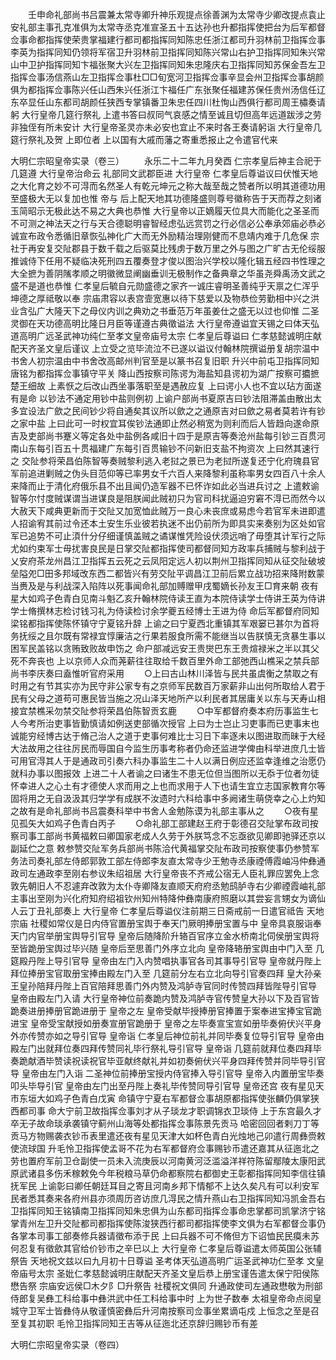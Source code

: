 <!-- { "loadSidebar": true } -->
　　壬申命礼部尚书吕震兼太常寺卿升神乐观提点徐善渊为太常寺少卿改提点袁止安礼部主事孔克准俱为太常寺丞克准宣圣五十五达孙也升都指挥使把台为后军都督佥事命都指挥使荣贵掌福建行都司都指挥同知陈忠任浙江都司升羽林前卫指挥佥事李英为指挥同知仍领将军宿卫升羽林前卫指挥同知陈兴常山右护卫指挥同知朱兴常山中卫护指挥同知卞福张聚大兴左卫指挥同知朱忠隆庆右卫指挥同知苏保金吾左卫指挥佥事汤信燕山左卫指挥佥事杜□□旬宽河卫指挥佥事辛显会州卫指挥佥事胡颜俱为都指挥佥事陈兴任山西朱兴任浙江卞福任广东张聚任福建苏保任贵州汤信任辽东卒显任山东都司胡颜任狭西专掌镇番卫朱忠任四川杜恂山西俱行都司周王橚奏请躬  大行皇帝几筵行祭礼  上遣书答曰叔同气哀感之情至诚且切但高年远道跋涉之劳非独侄有所未安计  大行皇帝圣灵亦未必安也宜止不来时各王奏请躬诣  大行皇帝几筵行祭礼及贺  上即位者  上以国有大戚而藩之寄重悉报止之令遣官代来


大明仁宗昭皇帝实录（卷三）
　　永乐二十二年九月癸酉  仁宗孝皇后神主合祀于几筵遵  大行皇帝治命云  礼部同文武郡臣进  大行皇帝  仁孝皇后尊谥议曰伏惟天地之大化育之妙不可淂而名然圣人有乾元坤元之称大哉至哉之赞者所以明其道德功用至盛极大无以复加也惟  帝与  后上配天地其功德隆盛则尊号徽称告于天而荐之刻诸玉简昭示无极此达不易之大典也恭惟  大行皇帝以正嫡履天位具大而能化之圣圣而不可测之神法天之行与天合德聪明睿智经虑弘远赏罚之行必信必公奉承郊庙必恭必诚宣布政令悉循旧章恢弘神化广大而无外励精治理刚健而不息靖内难于几危保  宗社于再安复交阯郡县于数千载之后驱莫比残虏于数万里之外与图之广旷古无伦绥服推诚侍下任用不疑临决死刑四五覆奏登才俊以图治兴学校以隆化辑五经四书性理之大全摭为善阴隲孝顺之明徽微显阐幽垂训无极制作之备典章之华虽尧舜禹汤文武之盛不是道也恭惟  仁孝皇后毓自元勋盛德之家齐一诚庄睿明圣善纯乎天禀之仁浑乎坤德之厚祗敬以奉  宗庙肃容以表宫壸宽惠以待下慈爱以及物恭俭劳勤相中兴之洪业含弘广大隆天下之母仪内训之典劝之书垂范万年虽姜仕之盛无以过也仰惟  二圣灵御在天功德高明比隆日月臣等谨遵古典徵谥法  大行皇帝遵谥宜天锡之曰体天弘道高明广远圣武神功纯仁至孝文皇帝庙号太宗  仁孝皇后尊谥曰  仁孝慈懿诚明庄献配天齐圣文皇后谨议  上立受之览毕流泣不已遂以谥议付翰林院撰谥册复胡宗温中书舍人初宗温由中书舍改高邮州判官至是以篆书召复旧职  升兴中前屯卫指挥同知唐铭为都指挥佥事镇守平关  降山西按察司陈谔为海盐知县谔初为湖广按察可攟摭楚王细故  上素恹之后改山西坐事落职至是遇赦应复  上曰谔小人也不宜以玷方面遂有是命  以钞法不通定用钞中盐则例初  上谕户部尚书夏原吉曰钞法阻滞盖由散出太多宜设法广歛之民间钞少将自通矣其议所以歛之之通原吉对曰歛之易者莫若许有钞之家中盐  上曰此可一时权宜耳俟钞法通即止然必稍宽为则利而后人皆趋向遂命原吉及吏部尚书蹇义等定各处中盐例各咸旧十四于是原吉等奏沧州盐每引钞三百贯河南山东每引百五十贯福建广东每引百贯输钞不问新旧支盐不拘资次  上曰然其速行之  交阯参将荣昌伯陈智等奏贼黎利逃入老挝之景已为老挝所遂复还宁化府瑰县官军前追进剿贼之伪头目范仰等已率男女千六百人来降黎利虽称率男女四百八十余人来降而止于清化府俄乐县不出且闻仍造军器不已怀诈如此必当进兵讨之  上遣敕谕智等尔忖度贼谋谓当进谋良是阻朕闻此贼初只为官司科扰逼迫穷窘不淂已而然今以大赦天下咸典更新而于交阯又加宽恤此贼万一良心未丧庶或易虑今若官军未进即遣人招谕宥其前过令还本土安生乐业彼若执迷不出仍前所为即具实来奏别为区处如官军已追势不可止湏什分仔细谨慎盖贼之谲谋惟凭险设伏须远哨了毋堕其计军行之际尤如约束军士毋扰害良民是日掌交阯都指挥使司都督同知方政率兵捕贼与黎利战于乂安府茶龙州昌江卫指挥五云死之云凤阳定远人初以荆州卫指挥同知从征交阯破坡垒隘夗□田多邦域改东西二都皆兴有劳交阯平调昌江卫前后累立战功招来降附数蒙当赉及是与利战深入陷阵以死事闻命礼部加赙赠甲戌蜀嫡长孙友王□育来朝  夜有星大如鸡子色青白见南斗魁乙亥升翰林院侍读王直为本院侍读学士侍讲王英为侍讲学士脩撰林志检讨钱习礼为侍读检讨余学夔五经博士王进为侍  命后军都督府同知梁铭都指挥使陈怀镇守宁夏铭升辞  上谕之曰宁夏西北重镇其军艰窭已甚尔为首将务抚绥之且尔既有常禄宜惇廉洁之行果若服食所需不能继当以告朕慎无贪暴生事以困军民盖铭以贪贿致败故申饬之  命户部减远安王贵爕巴东王贵煊禄米之半以其父死不奔丧也  上以京师人众而荛薪往往取给千数百里外命工部弛西山樵采之禁兵部尚书李庆奏曰盍惟听官府采用
　　○上曰古山林川泽皆与民共虽虞衡之禁取之有时用之有节其实亦为民守非公家专有之京师军民数百万家薪非山出何所取给人君于民有父母之道苟可惠民皆当施之况山泽天地所产以利民者其居庸关以东与天寿山相接宜禁樵采勿禁交阯参将荣昌伯陈智贡玄鹿
　　○中军都督府奏本府历事监生七人今考所治吏事皆勤慎请如例送吏部循次授官  上曰为士岂止习吏事而已吏事末也诚能穷经博古达于脩己治人之道于吏事何难比士习日下率逐未以图进取而昧于大经大法故用之往往厉民而辱国自今监生历事考称者仍命还监进学俾由科举进庶几士皆可用官淂其人于是通政司引奏六科办事监生二十人以满日例应还监幸逢维之治愿仍就科办事以图报效  上进二十人者谕之曰诸生不患无位但当图所以无忝于位者勿徒怀幸进人之心土有才德使人求而用之上也而求用于人下也请生宜立志国家教育尔等固将用之无自汲汲其归学学有成朕不汝遗时六科给事中多阙诸生萌侥幸之心上灼知之故有是命礼部尚书吕震奏科举中书舍人金勉陈谟为礼部主事从之
　　○夜有星见孤矢大如鸡子色青白丙子
　　○命礼部工部建赵王府于彰德召交阯掌布政司按察司事工部尚书黄福敕曰卿国家老成人久劳于外朕笃念不忘亟欲见卿即驰驿还京以副延伫之意  敕参赞交阯军务兵部尚书陈洽代黄福掌交阯布政司按察使事仍参赞军务法司奏礼部左侍郎郭敦工部左侍郎李友直太常寺少王勉寺丞康禋傅霞岫冯仲彝通政司左通政李至刚右参议朱绍祖居  大行皇帝丧不齐戒公宿无人臣礼罪应罢免上念敦先朝旧人不忍遽弃改敦为太仆寺卿降友直顺天府府丞勉鸱胪寺右少卿禋霞岫礼部主事出至刚为兴化府知府绍祖钦州知州特降仲彝南康府照磨以其尝妄言甥女为谪仙人云丁丑礼部奏上  大行皇帝  仁孝皇后尊谥仪注前期三日斋戒前一日遣官祗告  天地  宗庙  社稷如常仪是日内侍官置册宝舆于奉天门厥明捧册宝置与中  皇帝具哀服诣奉天门内官举册宝舆导引官导  皇帝后随降阶升辂百官序立金水桥南北伺侯册宝舆将至皆跪册宝舆过毕兴随  皇帝后至思善门外序立北向  皇帝降辂册宝舆由中门入至  几筵殿丹陛上导引官导  皇帝由左门入内赞唱执事官各司其事导引官导  皇帝就丹陛上拜位捧册宝官取册宝捧由殿左门入至  几筵前分左右立北向导引官奏四拜  皇大孙亲王皇孙陪拜丹陛上百官陪拜思善门外内赞及鸿胪寺官同时传赞四拜皆陛导引官导  皇帝由殿左门入请  大行皇帝神位前奏跪内赞及鸿胪寺官传赞皇大孙以下及百官皆跪奏进册捧册官跪进册于  皇帝之左  皇帝受献毕授捧册官捧置于案奉进宝捧宝官跪进宝  皇帝受宝献授如册奏宣册官跪册于  皇帝之左毕奏宣宝宣如册毕奏俯伏兴平身外亦传赞亦如之导引官导  皇帝诣  仁孝皇后神位前礼并同毕奏复位导引官导  皇帝由殿左门出就拜位奏四拜传赞同礼毕行祭礼导引官导  皇帝诣  几筵前就拜位奏四拜毕奏跪献酒毕赞读祝读祝官毕亚献终献礼并如初奏俯伏兴平身四拜传赞并同毕导引官导  皇帝由左门入诣  二圣神位前捧册宝授内侍官捧入导引官导  皇帝入内置册宝毕奏叩头毕导引官  皇帝由左门出至丹陛上奏礼毕传赞同导引官导  皇帝还宫  夜有星见天市东垣大如鸡子色青白戊寅  命镇守宁夏右军都督佥事胡原都指挥使张麟仍俱掌狭西都司事  命大宁前卫故指挥佥事刘才从子琰龙才职调锦衣卫琰侍  上于东宫最久才卒无子故命琰承袭镇守蓟州山海等处都指挥佥事陈景先贡马  哈密回回者剌刀丁等贡马方物赐袭衣钞币表里遣还夜有星见天津大如杯色青白光烛地己卯遣行周彝赍敕使流球国  升毛怜卫指挥使孟哥不花为右军都督府佥事赐钞币遣还嘉其从征迤北之劳也置府军前卫仓副使一员未入流庚辰以河南黄河泛滥溢洋祥符陈留鄢陵太康阳武原武诸县多伤禾稼敕免今年税粮马草仍命都察院右都御史王彰都指挥同知李信往镇抚军民  上谕彰曰卿任朝廷耳目之寄且河南乡邦下情郁不上达久矣凡有可以利安军民者悉其奏来各府州县亦须周历咨访庶几淂民之情升燕山右卫指挥同知冯凯金吾右卫指挥同知王铭镇南卫指挥同知朱忠俱为山东都司指挥佥事命忠掌都司凯掌济宁铭掌青州左卫升交阯都司都指挥使陈浚狭西行都司都指挥使李文俱为右军都督佥事仍各掌本司事工部奏修兵器请徵布添于民  上曰兵器不可不脩但方下诏恤民民瘼未苏何忍复有徵歛其官给价钞市之辛巳以上  大行皇帝  仁孝皇后尊谥遣太师英国公张辅祭告  天地祝文兹以曰九月初十日尊谥  圣考体天弘道高明广运圣武神功仁至孝  文皇帝庙号太宗  圣妣仁孝慈懿诚明庄献配天齐圣文皇后恭上册宝谨告遣太保宁阳侯陈懋告祭  宗庙安远侯□木夕阝□升祭告  社稷祝文俱同  升通政使司左通政懋敬为刑部侍郎复吴彝工科给事中彝洪武中任工科给事中时  上为世子数奉  太祖皇帝命点阅皇城守卫军士皆彝侍从敬谨慎密彝后升河南按察司佥事坐累谪屯戍  上恒念之至是召至复其初职  毛怜卫指挥同知王吉等从征迤北还京辞归赐钞币有差


大明仁宗昭皇帝实录（卷四）
